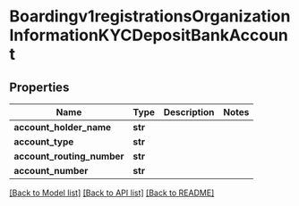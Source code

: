 # Boardingv1registrationsOrganizationInformationKYCDepositBankAccount

## Properties
Name | Type | Description | Notes
------------ | ------------- | ------------- | -------------
**account_holder_name** | **str** |  | 
**account_type** | **str** |  | 
**account_routing_number** | **str** |  | 
**account_number** | **str** |  | 

[[Back to Model list]](../README.md#documentation-for-models) [[Back to API list]](../README.md#documentation-for-api-endpoints) [[Back to README]](../README.md)


